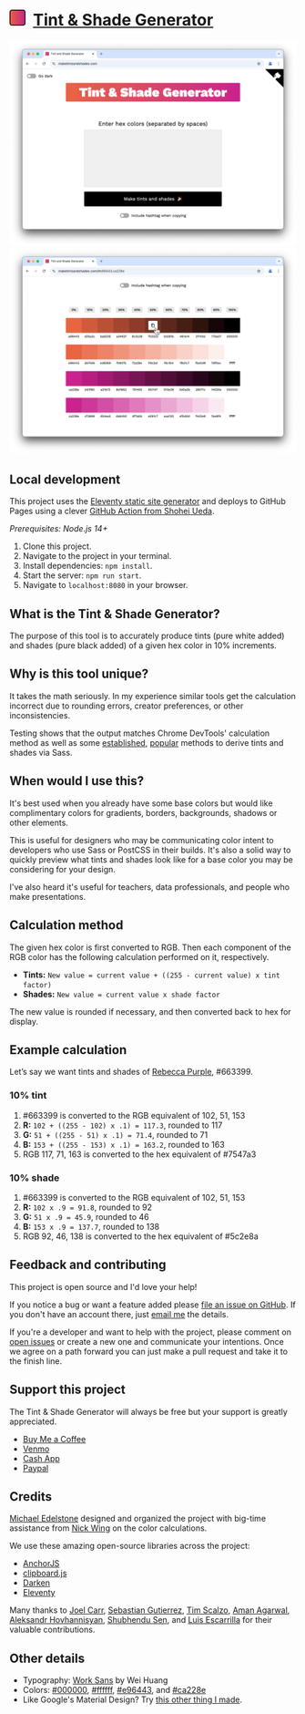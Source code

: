 # [<img src="src/icon.svg" width="28px" />](https://maketintsandshades.com) &nbsp;[Tint & Shade Generator](https://maketintsandshades.com)

<a href="https://maketintsandshades.com">
 <picture>
   <source media="(prefers-color-scheme: dark)" srcset="assets/home-dark.png" />
   <source media="(prefers-color-scheme: light)" srcset="assets/home-light.png" />
   <img alt="Screenshot of app home page" src="assets/home-light.png" />
 </picture>
</a>

<a href="https://maketintsandshades.com">
 <picture>
   <source media="(prefers-color-scheme: dark)" srcset="assets/colors-dark.png" />
   <source media="(prefers-color-scheme: light)" srcset="assets/colors-light.png" />
   <img alt="Screenshot of app home page" src="assets/colors-light.png" />
 </picture>
</a>

## Local development

This project uses the [Eleventy static site generator](https://www.11ty.dev) and deploys to GitHub Pages using a clever [GitHub Action from Shohei Ueda](https://github.com/peaceiris/actions-gh-pages).

_Prerequisites: Node.js 14+_

1.  Clone this project.
2.  Navigate to the project in your terminal.
3.  Install dependencies: `npm install`.
4.  Start the server: `npm run start`.
5.  Navigate to `localhost:8080` in your browser.

## What is the Tint & Shade Generator?

The purpose of this tool is to accurately produce tints (pure white added) and shades (pure black added) of a given hex color in 10% increments.

## Why is this tool unique?

It takes the math seriously. In my experience similar tools get the calculation incorrect due to rounding errors, creator preferences, or other inconsistencies.

Testing shows that the output matches Chrome DevTools' calculation method as well as some [established](https://css-tricks.com/snippets/sass/tint-shade-functions), [popular](https://sindresorhus.com/sass-extras/#color-function-tint) methods to derive tints and shades via Sass.

## When would I use this?

It's best used when you already have some base colors but would like complimentary colors for gradients, borders, backgrounds, shadows or other elements.

This is useful for designers who may be communicating color intent to developers who use Sass or PostCSS in their builds. It's also a solid way to quickly preview what tints and shades look like for a base color you may be considering for your design.

I've also heard it's useful for teachers, data professionals, and people who make presentations.

## Calculation method

The given hex color is first converted to RGB. Then each component of the RGB color has the following calculation performed on it, respectively.

-   **Tints:** `New value = current value + ((255 - current value) x tint factor)`
-   **Shades:** `New value = current value x shade factor`

The new value is rounded if necessary, and then converted back to hex for display.

## Example calculation

Let’s say we want tints and shades of [Rebecca Purple](https://meyerweb.com/eric/thoughts/2014/06/19/rebeccapurple/), #663399.

### 10% tint

1.  #663399 is converted to the RGB equivalent of 102, 51, 153
2.  **R:** `102 + ((255 - 102) x .1) = 117.3`, rounded to 117
3.  **G:** `51 + ((255 - 51) x .1) = 71.4`, rounded to 71
4.  **B:** `153 + ((255 - 153) x .1) = 163.2`, rounded to 163
5.  RGB 117, 71, 163 is converted to the hex equivalent of #7547a3

### 10% shade

1.  #663399 is converted to the RGB equivalent of 102, 51, 153
2.  **R:** `102 x .9 = 91.8`, rounded to 92
3.  **G:** `51 x .9 = 45.9`, rounded to 46
4.  **B:** `153 x .9 = 137.7`, rounded to 138
5.  RGB 92, 46, 138 is converted to the hex equivalent of #5c2e8a

## Feedback and contributing

This project is open source and I'd love your help!

If you notice a bug or want a feature added please [file an issue on GitHub](https://github.com/edelstone/tints-and-shades/issues/new). If you don't have an account there, just [email me](mailto:contact@maketintsandshades.com) the details.

If you're a developer and want to help with the project, please comment on [open issues](https://github.com/edelstone/tints-and-shades/issues) or create a new one and communicate your intentions. Once we agree on a path forward you can just make a pull request and take it to the finish line.

## Support this project

The Tint & Shade Generator will always be free but your support is greatly appreciated.

-   [Buy Me a Coffee](https://www.buymeacoffee.com/edelstone)
-   [Venmo](https://venmo.com/michaeledelstone)
-   [Cash App](https://cash.app/$edelstone)
-   [Paypal](https://www.paypal.me/edelstone)

## Credits

[Michael Edelstone](https://michaeledelstone.com) designed and organized the project with big-time assistance from [Nick Wing](https://github.com/wickning1) on the color calculations.

We use these amazing open-source libraries across the project:

-   [AnchorJS](https://github.com/bryanbraun/anchorjs)
-   [clipboard.js](https://github.com/zenorocha/clipboard.js)
-   [Darken](https://github.com/ColinEspinas/darken)
-   [Eleventy](https://github.com/11ty/eleventy)

Many thanks to [Joel Carr](https://github.com/joelcarr), [Sebastian Gutierrez](https://github.com/pepas24), [Tim Scalzo](https://github.com/TJScalzo), [Aman Agarwal](https://github.com/AmanAgarwal041), [Aleksandr Hovhannisyan](https://github.com/AleksandrHovhannisyan), [Shubhendu Sen](https://github.com/Sen-442b), and [Luis Escarrilla](https://github.com/latesc) for their valuable contributions.

## Other details

-   Typography: [Work Sans](https://weiweihuanghuang.github.io/Work-Sans/) by Wei Huang
-   Colors: [#000000](https://maketintsandshades.com/#000000), [#ffffff](https://maketintsandshades.com/#ffffff), [#e96443](https://maketintsandshades.com/#e96443), and [#ca228e](https://maketintsandshades.com/#ca228e)
-   Like Google's Material Design? Try [this other thing I made](https://materialpalettes.com).